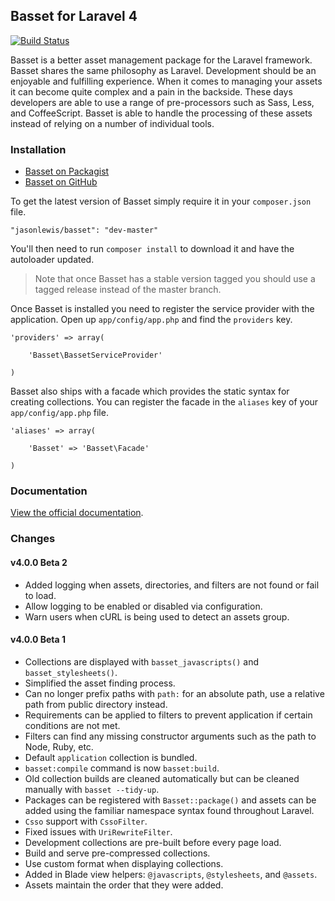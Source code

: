 ## Basset for Laravel 4

[![Build Status](https://secure.travis-ci.org/jasonlewis/basset.png)](http://travis-ci.org/jasonlewis/basset)

Basset is a better asset management package for the Laravel framework. Basset shares the same philosophy as Laravel. Development should be an enjoyable and fulfilling experience. When it comes to managing your assets it can become quite complex and a pain in the backside. These days developers are able to use a range of pre-processors such as Sass, Less, and CoffeeScript. Basset is able to handle the processing of these assets instead of relying on a number of individual tools.

### Installation

- [Basset on Packagist](https://packagist.org/packages/jasonlewis/basset)
- [Basset on GitHub](https://github.com/jasonlewis/basset)

To get the latest version of Basset simply require it in your `composer.json` file.

~~~
"jasonlewis/basset": "dev-master"
~~~

You'll then need to run `composer install` to download it and have the autoloader updated.

> Note that once Basset has a stable version tagged you should use a tagged release instead of the master branch.

Once Basset is installed you need to register the service provider with the application. Open up `app/config/app.php` and find the `providers` key.

~~~
'providers' => array(
    
    'Basset\BassetServiceProvider'

)
~~~

Basset also ships with a facade which provides the static syntax for creating collections. You can register the facade in the `aliases` key of your `app/config/app.php` file.

~~~
'aliases' => array(

    'Basset' => 'Basset\Facade'

)
~~~

### Documentation

[View the official documentation](http://jasonlewis.me/code/basset/4.0).

### Changes

#### v4.0.0 Beta 2

- Added logging when assets, directories, and filters are not found or fail to load.
- Allow logging to be enabled or disabled via configuration.
- Warn users when cURL is being used to detect an assets group.


#### v4.0.0 Beta 1

- Collections are displayed with `basset_javascripts()` and `basset_stylesheets()`.
- Simplified the asset finding process.
- Can no longer prefix paths with `path:` for an absolute path, use a relative path from public directory instead.
- Requirements can be applied to filters to prevent application if certain conditions are not met.
- Filters can find any missing constructor arguments such as the path to Node, Ruby, etc.
- Default `application` collection is bundled.
- `basset:compile` command is now `basset:build`.
- Old collection builds are cleaned automatically but can be cleaned manually with `basset --tidy-up`.
- Packages can be registered with `Basset::package()` and assets can be added using the familiar namespace syntax found throughout Laravel.
- `Csso` support with `CssoFilter`.
- Fixed issues with `UriRewriteFilter`.
- Development collections are pre-built before every page load.
- Build and serve pre-compressed collections.
- Use custom format when displaying collections.
- Added in Blade view helpers: `@javascripts`, `@stylesheets`, and `@assets`.
- Assets maintain the order that they were added.